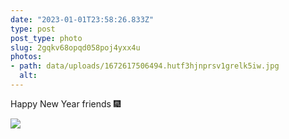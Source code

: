 ```yaml
---
date: "2023-01-01T23:58:26.833Z"
type: post 
post_type: photo
slug: 2gqkv68opqd058poj4yxx4u
photos: 
- path: data/uploads/1672617506494.hutf3hjnprsv1grelk5iw.jpg
  alt: 
---
```

Happy New Year friends 🎆 

![](https://brandontreb.com/data/uploads/1672617506494.hutf3hjnprsv1grelk5iw.jpg)
